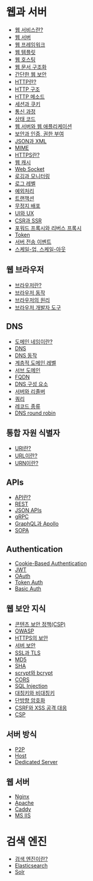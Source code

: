 # 웹과 서버
- [웹 서비스란?]()
- [웹 서버]()
- [웹 프레임워크]()
- [웹 템플릿]()
- [웹 호스팅]()
- [웹 문서 구조화]()
- [간단한 웹 보안]()
- [HTTP란?]()
- [HTTP 구조]()
- [HTTP 메소드]()
- [세션과 쿠키]()
- [통신 과정]()
- [상태 코드]()
- [웹 서버와 웹 애플리케이션]()
- [보안과 인증, 권한 부여]()
- [JSON과 XML]()
- [MIME]()
- [HTTPS란?]()
- [웹 캐시]()
- [Web Socket]()
- [로깅과 모니터링]()
- [로그 레벨]()
- [예외처리]()
- [트랜잭션]()
- [무정지 배포]()
- [UI와 UX]()
- [CSR과 SSR]()
- [포워드 프록시와 리버스 프록시]()
- [Token]()
- [서버 전송 이벤트]()
- [스케일-업, 스케일-아웃]()
## 웹 브라우저
- [브라우저란?]()
- [브라우저 동작]()
- [브라우저의 원리]()
- [브라우저 개발자 도구]()
## DNS
- [도메인 네임이란?]()
- [DNS]()
- [DNS 동작]()
- [계층적 도메인 레벨]()
- [서브 도메인]()
- [FQDN]()
- [DNS 구성 요소]()
- [서버와 리졸버]()
- [쿼리]()
- [레코드 종류]()
- [DNS round robin]()
## 통합 자원 식별자
- [URI란?]()
- [URL이란?]()
- [URN이란?]()
## APIs
- [API란?]()
- [REST]()
- [JSON APIs]()
- [gRPC]()
- [GraphQL과 Apollo]()
- [SOPA]()
## Authentication
- [Cookie-Based Authentication]()
- [JWT]()
- [OAuth]()
- [Token Auth]()
- [Basic Auth]()
## 웹 보안 지식
- [콘텐츠 보안 정책(CSP)]()
- [OWASP]()
- [HTTPS의 보안]()
- [서버 보안]()
- [SSL과 TLS]()
- [MD5]()
- [SHA]()
- [scrypt와 bcrypt]()
- [CORS]()
- [SQL Injection]()
- [대칭키와 비대칭키]()
- [단방향 암호화]()
- [CSRF와 XSS 공격 대응]()
- [CSP]()
## 서버 방식
- [P2P]()
- [Host]()
- [Dedicated Server]()
## 웹 서버
- [Nginx]()
- [Apache]()
- [Caddy]()
- [MS IIS]()
# 검색 엔진
- [검색 엔진이란?]()
- [Elasticsearch]()
- [Solr]()